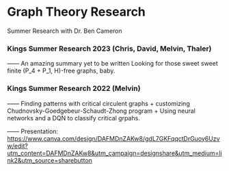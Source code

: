 # Graph Theory Research
Summer Research with Dr. Ben Cameron

### Kings Summer Research 2023 (Chris, David, Melvin, Thaler)
—— An amazing summary yet to be written
Looking for those sweet sweet finite (P_4 + P_1, H)-free graphs, baby.

### Kings Summer Research 2022 (Melvin)
—— Finding patterns with critical circulent graphs + customizing Chudnovsky-Goedgebeur-Schaudt-Zhong program + Using neural networks and a DQN to classify critical grpahs.

—— Presentation: https://www.canva.com/design/DAFMDnZAKw8/gdL7GKFqqctDrGuoy6Uzvw/edit?utm_content=DAFMDnZAKw8&utm_campaign=designshare&utm_medium=link2&utm_source=sharebutton
